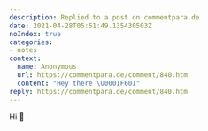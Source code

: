 ```yaml
---
description: Replied to a post on commentpara.de
date: 2021-04-28T05:51:49.135430503Z
noIndex: true
categories:
- notes
context:
  name: Anonymous
  url: https://commentpara.de/comment/840.htm
  content: "Hey there \U0001F601"
reply: https://commentpara.de/comment/840.htm
---
```


Hi 👋
